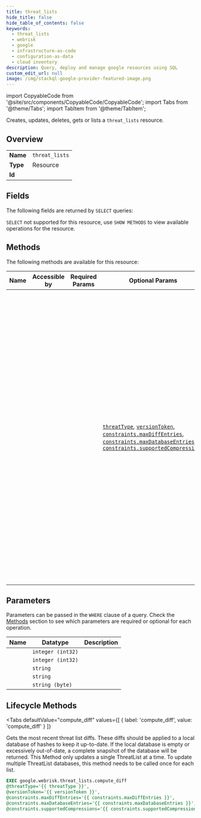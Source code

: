 ```yaml
--- 
title: threat_lists
hide_title: false
hide_table_of_contents: false
keywords:
  - threat_lists
  - webrisk
  - google
  - infrastructure-as-code
  - configuration-as-data
  - cloud inventory
description: Query, deploy and manage google resources using SQL
custom_edit_url: null
image: /img/stackql-google-provider-featured-image.png
---
```


import CopyableCode from '@site/src/components/CopyableCode/CopyableCode';
import Tabs from '@theme/Tabs';
import TabItem from '@theme/TabItem';

Creates, updates, deletes, gets or lists a <code>threat_lists</code> resource.

## Overview
<table><tbody>
<tr><td><b>Name</b></td><td><code>threat_lists</code></td></tr>
<tr><td><b>Type</b></td><td>Resource</td></tr>
<tr><td><b>Id</b></td><td><CopyableCode code="google.webrisk.threat_lists" /></td></tr>
</tbody></table>

## Fields

The following fields are returned by `SELECT` queries:

`SELECT` not supported for this resource, use `SHOW METHODS` to view available operations for the resource.


## Methods

The following methods are available for this resource:

<table>
<thead>
    <tr>
    <th>Name</th>
    <th>Accessible by</th>
    <th>Required Params</th>
    <th>Optional Params</th>
    <th>Description</th>
    </tr>
</thead>
<tbody>
<tr>
    <td><a href="#compute_diff"><CopyableCode code="compute_diff" /></a></td>
    <td><CopyableCode code="exec" /></td>
    <td></td>
    <td><a href="#parameter-threatType"><code>threatType</code></a>, <a href="#parameter-versionToken"><code>versionToken</code></a>, <a href="#parameter-constraints.maxDiffEntries"><code>constraints.maxDiffEntries</code></a>, <a href="#parameter-constraints.maxDatabaseEntries"><code>constraints.maxDatabaseEntries</code></a>, <a href="#parameter-constraints.supportedCompressions"><code>constraints.supportedCompressions</code></a></td>
    <td>Gets the most recent threat list diffs. These diffs should be applied to a local database of hashes to keep it up-to-date. If the local database is empty or excessively out-of-date, a complete snapshot of the database will be returned. This Method only updates a single ThreatList at a time. To update multiple ThreatList databases, this method needs to be called once for each list.</td>
</tr>
</tbody>
</table>

## Parameters

Parameters can be passed in the `WHERE` clause of a query. Check the [Methods](#methods) section to see which parameters are required or optional for each operation.

<table>
<thead>
    <tr>
    <th>Name</th>
    <th>Datatype</th>
    <th>Description</th>
    </tr>
</thead>
<tbody>
<tr id="parameter-constraints.maxDatabaseEntries">
    <td><CopyableCode code="constraints.maxDatabaseEntries" /></td>
    <td><code>integer (int32)</code></td>
    <td></td>
</tr>
<tr id="parameter-constraints.maxDiffEntries">
    <td><CopyableCode code="constraints.maxDiffEntries" /></td>
    <td><code>integer (int32)</code></td>
    <td></td>
</tr>
<tr id="parameter-constraints.supportedCompressions">
    <td><CopyableCode code="constraints.supportedCompressions" /></td>
    <td><code>string</code></td>
    <td></td>
</tr>
<tr id="parameter-threatType">
    <td><CopyableCode code="threatType" /></td>
    <td><code>string</code></td>
    <td></td>
</tr>
<tr id="parameter-versionToken">
    <td><CopyableCode code="versionToken" /></td>
    <td><code>string (byte)</code></td>
    <td></td>
</tr>
</tbody>
</table>

## Lifecycle Methods

<Tabs
    defaultValue="compute_diff"
    values={[
        { label: 'compute_diff', value: 'compute_diff' }
    ]}
>
<TabItem value="compute_diff">

Gets the most recent threat list diffs. These diffs should be applied to a local database of hashes to keep it up-to-date. If the local database is empty or excessively out-of-date, a complete snapshot of the database will be returned. This Method only updates a single ThreatList at a time. To update multiple ThreatList databases, this method needs to be called once for each list.

```sql
EXEC google.webrisk.threat_lists.compute_diff 
@threatType='{{ threatType }}', 
@versionToken='{{ versionToken }}', 
@constraints.maxDiffEntries='{{ constraints.maxDiffEntries }}', 
@constraints.maxDatabaseEntries='{{ constraints.maxDatabaseEntries }}', 
@constraints.supportedCompressions='{{ constraints.supportedCompressions }}';
```
</TabItem>
</Tabs>
